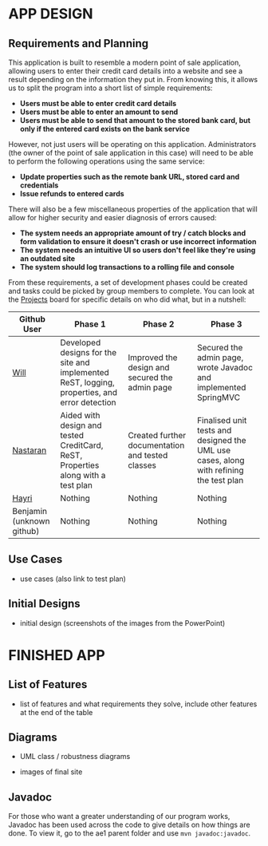 # APP DESIGN

## Requirements and Planning
This application is built to resemble a modern point of sale application, allowing users to enter their credit card details into a website and see a result depending on the information they put in. From knowing this, it allows us to split the program into a short list of simple requirements: 

- **Users must be able to enter credit card details**
- **Users must be able to enter an amount to send**
- **Users must be able to send that amount to the stored bank card, but only if the entered card exists on the bank service**

However, not just users will be operating on this application. Administrators (the owner of the point of sale application in this case) will need to be able to perform the following operations using the same service:

- **Update properties such as the remote bank URL, stored card and credentials**
- **Issue refunds to entered cards**

There will also be a few miscellaneous properties of the application that will allow for higher security and easier diagnosis of errors caused:

- **The system needs an appropriate amount of try / catch blocks and form validation to ensure it doesn't crash or use incorrect information**
- **The system needs an intuitive UI so users don't feel like they're using an outdated site**
- **The system should log transactions to a rolling file and console**

From these requirements, a set of development phases could be created and tasks could be picked by group members to complete. You can look at the [Projects](https://github.com/WT000/COM528AE1/projects) board for specific details on who did what, but in a nutshell:

| Github User | Phase 1                                                                                       | Phase 2                                          | Phase 3                                                                                |
|-------------|-----------------------------------------------------------------------------------------------|--------------------------------------------------|----------------------------------------------------------------------------------------|
| [Will](https://github.com/WT000)        | Developed designs for the site and implemented ReST, logging, properties, and error detection | Improved the design and secured the admin page   | Secured the admin page, wrote Javadoc and implemented SpringMVC                        |
| [Nastaran](https://github.com/nastaransharifisadr)    | Aided with design and tested CreditCard, ReST, Properties along with a test plan              | Created further documentation and tested classes | Finalised unit tests and designed the UML use cases, along with refining the test plan |
| [Hayri](https://github.com/hairicko21)       | Nothing                                                                                       | Nothing                                          | Nothing                                                                                |
| Benjamin (unknown github)    | Nothing                                                                                       | Nothing                                          | Nothing                                                                                |
  
## Use Cases
- use cases (also link to test plan)

## Initial Designs
- initial design (screenshots of the images from the PowerPoint)

# FINISHED APP

## List of Features
- list of features and what requirements they solve, include other features at the end of the table

## Diagrams
- UML class / robustness diagrams

- images of final site

## Javadoc
For those who want a greater understanding of our program works, Javadoc has been used across the code to give details on how things are done. To view it, go to the ae1 parent folder and use ``` mvn javadoc:javadoc ```.
